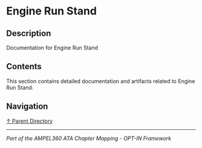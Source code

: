 # Engine Run Stand

## Description

Documentation for Engine Run Stand

## Contents

This section contains detailed documentation and artifacts related to Engine Run Stand.

## Navigation

[↑ Parent Directory](../README.md)

---

*Part of the AMPEL360 ATA Chapter Mapping - OPT-IN Framework*
